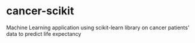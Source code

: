 # cancer-scikit
Machine Learning application using scikit-learn library on cancer patients' data to predict life expectancy
